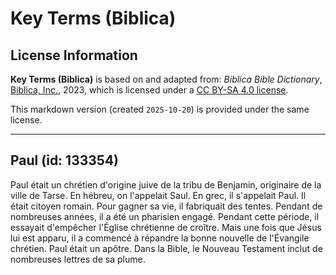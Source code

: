 # Key Terms (Biblica)

## License Information

**Key Terms (Biblica)** is based on and adapted from: _Biblica Bible Dictionary_, [Biblica, Inc.](https://www.biblica.com/), 2023, which is licensed under a [CC BY-SA 4.0 license](https://creativecommons.org/licenses/by-sa/4.0/legalcode.en).

This markdown version (created `2025-10-20`) is provided under the same license.



--------------------------------

## Paul (id: 133354)

Paul était un chrétien d'origine juive de la tribu de Benjamin, originaire de la ville de Tarse. En hébreu, on l'appelait Saul. En grec, il s'appelait Paul. Il était citoyen romain. Pour gagner sa vie, il fabriquait des tentes. Pendant de nombreuses années, il a été un pharisien engagé. Pendant cette période, il essayait d'empêcher l'Église chrétienne de croître. Mais une fois que Jésus lui est apparu, il a commencé à répandre la bonne nouvelle de l'Évangile chrétien. Paul était un apôtre. Dans la Bible, le Nouveau Testament inclut de nombreuses lettres de sa plume.


